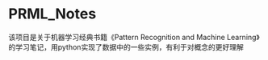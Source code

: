 # PRML_Notes
该项目是关于机器学习经典书籍《Pattern Recognition and Machine Learning》的学习笔记，用python实现了数据中的一些实例，有利于对概念的更好理解
